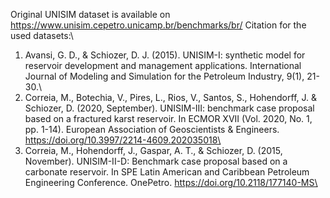 Original UNISIM dataset is available on https://www.unisim.cepetro.unicamp.br/benchmarks/br/
Citation for the used datasets:\
1. Avansi, G. D., & Schiozer, D. J. (2015). UNISIM-I: synthetic model for reservoir development and management applications. International Journal of Modeling and Simulation for the Petroleum Industry, 9(1), 21-30.\
2. Correia, M., Botechia, V., Pires, L., Rios, V., Santos, S., Hohendorff, J. & Schiozer, D. (2020, September). UNISIM-III: benchmark case proposal based on a fractured karst reservoir. In ECMOR XVII (Vol. 2020, No. 1, pp. 1-14). European Association of Geoscientists & Engineers. https://doi.org/10.3997/2214-4609.202035018\
3. Correia, M., Hohendorff, J., Gaspar, A. T., & Schiozer, D. (2015, November). UNISIM-II-D: Benchmark case proposal based on a carbonate reservoir. In SPE Latin American and Caribbean Petroleum Engineering Conference. OnePetro. https://doi.org/10.2118/177140-MS\
